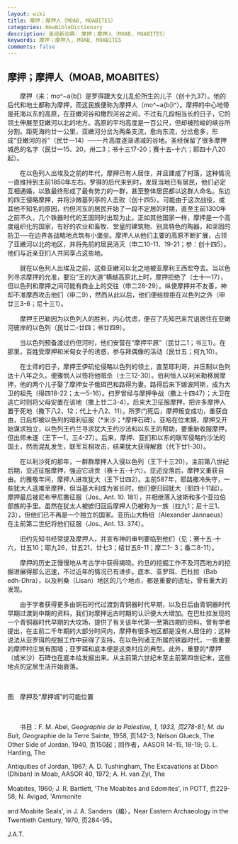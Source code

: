 ```yaml
---
layout: wiki
title: 摩押；摩押人（MOAB, MOABITES）
categories: NewBibleDictionary
description: 圣经新词典: 摩押；摩押人（MOAB, MOABITES）
keywords: 摩押；摩押人, MOAB, MOABITES
comments: false
---
```


## 摩押；摩押人（MOAB, MOABITES）

　　摩押（来：mo^~a{b[）是罗得跟大女儿乱伦所生的儿子（创十九37）。他的后代和地土都称为摩押，而这民族便称为摩押人（mo^~a{b[i^）。摩押的中心地带是死海以东的高原，在亚嫩河谷和撒烈河谷之间，不过有几段相当长的日子，它的领土伸展至亚嫩河以北的地方。高原的平均高度是一百公尺，但却被险峻的峡谷所分割。距死海约廿一公里，亚嫩河分岔为两条支流，愈向东流，分岔愈多，形成“亚嫩河的谷”（民廿一14）──一片高度逐渐递减的谷地。圣经保留了很多摩押城邑的名字（民廿一15、20，卅二3；书十三17-20；赛十五-十六；耶四十八20起）。

　　在以色列人出埃及之前的年代，摩押已有人居住，并且建成了村落，这种情况一直维持到主前1850年左右。罗得的后代来到时，发现当地已有居民，他们必定互相通婚，以致最终形成了最有势力的一群，甚至整体居民都以这群人命名。东边的四王侵略摩押，并将沙微基列亭的人击败（创十四5）。可能由于这次战役，或其他不知名的原因，约但河东的居民开始了一段不定居的时期，直至主前1300年之前不久，几个铁器时代的王国同时出现为止。正如其他国家一样，摩押是一个高度组织化的国家，有好的农业和畜牧、堂皇的建筑物、别具特色的陶器，和坚固的防卫──在边界各战略地点筑有小堡垒。摩押人从他们主要的高原不断扩展，占领了亚嫩河以北的地区，并将先前的居民消灭（申二10-11、19-21；参：创十四5）。他们与近亲亚扪人共同享占这些地。

　　就在以色列人出埃及之前，这些亚嫩河以北之地被亚摩利王西宏夺去。当以色列寻求摩押的允准，要沿“王的大道”横越高原北上时，摩押拒绝了（士十一17），但以色列和摩押之间可能有商业上的交往（申二28-29）。纵使摩押并不友善，神却不准摩西攻击他们（申二9），然而从此以后，他们便给排拒在以色列之外（申廿三3-6；尼十三1）。

　　摩押王巴勒因为以色列人的胜利，内心忧虑，便召了先知巴来咒诅居住在亚嫩河彼岸的以色列（民廿二-廿四；书廿四9）。

　　当以色列预备渡过约但河时，他们安营在“摩押平原”（民廿二1；书三1）。在那里，百姓受摩押和米甸女子的诱惑，参与拜偶像的活动（民廿五；何九10）。

　　在士师的日子，摩押王伊矶伦侵略以色列的领土，直至耶利哥，并压制以色列达十八年之久。便雅悯人以笏将他暗杀（士三12-30）。伯利恒人以利米勒移居摩押，他的两个儿子娶了摩押女子俄珥巴和路得为妻。路得后来下嫁波阿斯，成为大卫的祖先（得四18-22；太一5-16）。扫罗曾经与摩押争战（撒上十四47）；大卫在逃亡时则将父母安置在该地（撒上廿二3-4）。后来大卫征服摩押，把许多摩押人置于死地（撒下八2、12；代上十八2、11）。所罗门死后，摩押叛变成功，重获自由，日后却被以色列的暗利征服（*米沙；*摩押石碑）。亚哈在位末期，摩押又开始谋求独立，以色列王约兰寻求犹大王约沙法和以东王的帮助，要重新收服摩押，但出师未遂（王下一1，三4-27）。后来，摩押、亚扪和以东的联军侵略约沙法的国土，然而混乱发生，联军互相攻击，结果犹大获得解救（代下廿1-30）。

　　在以利沙死的那年，一群群摩押人入侵以色列（王下十三20）。主前第八世纪后期，亚述征服摩押，强迫它进贡（赛十五-十六）。亚述没落后，摩押又重获自由。约雅敬年间，摩押人进攻犹大（王下廿四2）。主前587年，耶路撒冷失守，一些犹大人逃难至摩押，但当基大利成为省长时，他们便归回犹大（耶四十11起）。摩押最后被尼布甲尼撒征服（Jos., Ant. 10. 181），并相继落入波斯和多个亚拉伯部族的手里。虽然在犹太人被掳归回后摩押人仍被称为一族（拉九1；尼十三1、23），但他们已不再是一个独立的国家。亚历山大杨纽（Alexander Jannaeus）在主前第二世纪将他们征服（Jos., Ant. 13. 374）。

　　旧约先知书经常提及摩押人，并宣布神的审判要临到他们（见：赛十五-十六，廿五10；耶九26，廿五21，廿七3；结廿五8-11；摩二1- 3；番二8-11）。

　　摩押的历史正慢慢地从考古学中获得揭晓。约旦的挖掘工作不及河西地方的挖掘进展得那么迅速，不过近年的情况已有进步。底本、亚罗珥、巴杜拉（Bab edh-Dhra），以及利桑（Lisan）地区的几个地点，都是重要的遗址，曾有重大的发现。

　　由于学者获得更多由铜石时代过渡到青铜器时代早期，以及日后由青铜器时代早期过渡到中期的资料，我们对摩押远古时期的认识便大大增加。在巴杜拉发现的一个青铜器时代早期的大坟场，提供了有关该年代第一至第四期的资料。曾有学者提出，在主前二千年期的大部分时间内，摩押有很多地区都是没有人居住的；这种说法从亚罗珥的挖掘工作中获得了支持。在以色列诸王所属的铁器时代，一些重要的摩押村庄筑有围墙；亚罗珥和底本便是这类村庄的典型。此外，重要的*摩押（或米沙）石碑也在底本给发掘出来。从主前第六世纪末至主前第四世纪末，这些地点的定居生活开始衰落。

　









图　摩押及“摩押城”的可能位置

　

　　书目：F. M. Abel, Ge*ographie de la Palestine, 1, 1933, 页278-81; M. du Buit, Ge*ographie de la Terre Sainte, 1958, 页142-3; Nelson Glueck, The Other Side of Jordan, 1940, 页150起；同作者，AASOR 14-15, 18-19; G. L. Harding, The

Antiquities of Jordan, 1967; A. D. Tushingham, The Excavations at Dibon (Dhiban) in Moab, AASOR 40, 1972; A. H. van Zyl, The

Moabites, 1960; J. R. Bartlett, 'The Moabites and Edomites', in POTT, 页229-58; N. Avigad, 'Ammonite

and Moabite Seals', in J. A. Sanders（编），Near Eastern Archaeology in the Twentieth Century, 1970, 页284-95。

J.A.T.








